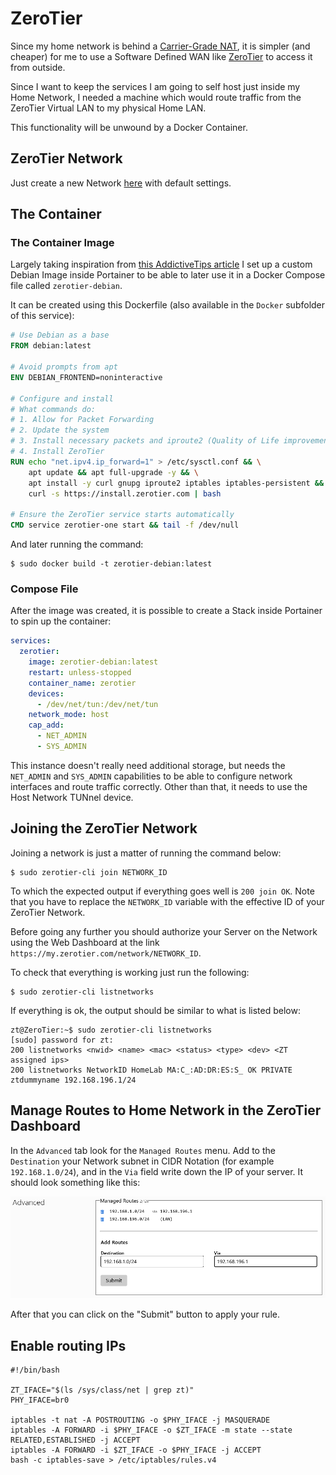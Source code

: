 # ZeroTier

Since my home network is behind a [Carrier-Grade NAT](https://en.wikipedia.org/wiki/Carrier-grade_NAT), it is simpler (and cheaper) for me to use a Software Defined WAN like [ZeroTier](https://www.zerotier.com/product/) to access it from outside.

Since I want to keep the services I am going to self host just inside my Home Network, I needed a machine which would route traffic from the ZeroTier Virtual LAN to my physical Home LAN.

This functionality will be unwound by a Docker Container.

## ZeroTier Network

Just create a new Network [here](https://my.zerotier.com/network) with default settings.

## The Container

### The Container Image

Largely taking inspiration from [this AddictiveTips article](https://www.addictivetips.com/ubuntu-linux-tips/how-to-use-zerotier-in-docker-on-linux/) I set up a custom Debian Image inside Portainer to be able to later use it in a Docker Compose file called `zerotier-debian`.

It can be created using this Dockerfile (also available in the `Docker` subfolder of this service):

```Dockerfile
# Use Debian as a base
FROM debian:latest

# Avoid prompts from apt
ENV DEBIAN_FRONTEND=noninteractive

# Configure and install
# What commands do:
# 1. Allow for Packet Forwarding
# 2. Update the system
# 3. Install necessary packets and iproute2 (Quality of Life improvement)
# 4. Install ZeroTier
RUN echo "net.ipv4.ip_forward=1" > /etc/sysctl.conf && \
    apt update && apt full-upgrade -y && \
    apt install -y curl gnupg iproute2 iptables iptables-persistent && \
    curl -s https://install.zerotier.com | bash

# Ensure the ZeroTier service starts automatically
CMD service zerotier-one start && tail -f /dev/null
```

And later running the command:

```shell
$ sudo docker build -t zerotier-debian:latest
```

### Compose File

After the image was created, it is possible to create a Stack inside Portainer to spin up the container:

```yaml
services:
  zerotier:
    image: zerotier-debian:latest
    restart: unless-stopped
    container_name: zerotier
    devices:
      - /dev/net/tun:/dev/net/tun
    network_mode: host
    cap_add:
      - NET_ADMIN
      - SYS_ADMIN
```

This instance doesn't really need additional storage, but needs the `NET_ADMIN` and `SYS_ADMIN` capabilities to be able to configure network interfaces and route traffic correctly. Other than that, it needs to use the Host Network TUNnel device.

## Joining the ZeroTier Network

Joining a network is just a matter of running the command below:

```shell
$ sudo zerotier-cli join NETWORK_ID
```

To which the expected output if everything goes well is `200 join OK`. Note that you have to replace the `NETWORK_ID` variable with the effective ID of your ZeroTier Network.

Before going any further you should authorize your Server on the Network using the Web Dashboard at the link `https://my.zerotier.com/network/NETWORK_ID`.

To check that everything is working just run the following:

```shell
$ sudo zerotier-cli listnetworks
```

If everything is ok, the output should be similar to what is listed below:

```console
zt@ZeroTier:~$ sudo zerotier-cli listnetworks
[sudo] password for zt: 
200 listnetworks <nwid> <name> <mac> <status> <type> <dev> <ZT assigned ips>
200 listnetworks NetworkID HomeLab MA:C_:AD:DR:ES:S_ OK PRIVATE ztdummyname 192.168.196.1/24
```

## Manage Routes to Home Network in the ZeroTier Dashboard

In the `Advanced` tab look for the `Managed Routes` menu. Add to the `Destination` your Network subnet in CIDR Notation (for example `192.168.1.0/24`), and in the `Via` field write down the IP of your server. It should look something like this:

![Routes](Routes.png)

After that you can click on the "Submit" button to apply your rule.


## Enable routing IPs

```shell
#!/bin/bash

ZT_IFACE="$(ls /sys/class/net | grep zt)"
PHY_IFACE=br0

iptables -t nat -A POSTROUTING -o $PHY_IFACE -j MASQUERADE
iptables -A FORWARD -i $PHY_IFACE -o $ZT_IFACE -m state --state RELATED,ESTABLISHED -j ACCEPT
iptables -A FORWARD -i $ZT_IFACE -o $PHY_IFACE -j ACCEPT
bash -c iptables-save > /etc/iptables/rules.v4
```